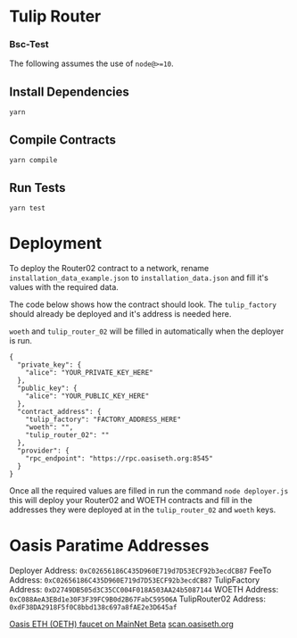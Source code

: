 # Tulip Router

### Bsc-Test

The following assumes the use of `node@>=10`.

## Install Dependencies

`yarn`

## Compile Contracts

`yarn compile`

## Run Tests

`yarn test`

# Deployment

To deploy the Router02 contract to a network, rename `installation_data_example.json`
to `installation_data.json` and fill it's values with the required data.

The code below shows how the contract should look. The `tulip_factory` should already be deployed and it's address is needed here.

`woeth` and `tulip_router_02` will be filled in automatically when the deployer is run.

```
{
  "private_key": {
    "alice": "YOUR_PRIVATE_KEY_HERE"
  },
  "public_key": {
    "alice": "YOUR_PUBLIC_KEY_HERE"
  },
  "contract_address": {
    "tulip_factory": "FACTORY_ADDRESS_HERE"
    "woeth": "",
    "tulip_router_02": ""
  },
  "provider": {
    "rpc_endpoint": "https://rpc.oasiseth.org:8545"
  }
}
```

Once all the required values are filled in run the command `node deployer.js`
this will deploy your Router02 and WOETH contracts and fill in the addresses they were deployed at in the `tulip_router_02` and `woeth` keys.

# Oasis Paratime Addresses

Deployer Address: `0xC02656186C435D960E719d7D53ECF92b3ecdCB87`
FeeTo Address: `0xC02656186C435D960E719d7D53ECF92b3ecdCB87`
TulipFactory Address: `0xD2749DB505d3C35CC004F018A503AA24b5087144`
WOETH Address: `0xC088AeA3EBd1e30F3F39FC9B0d2B67FabC59506A`
TulipRouter02 Address: `0xdF38DA2918F5f0C8bbd138c697a8fAE2e3D645af`

[Oasis ETH (OETH) faucet on MainNet Beta](http://faucet.oasiseth.org/)
[scan.oasiseth.org](http://scan.oasiseth.org/)
